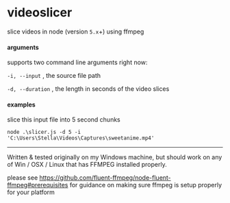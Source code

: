 # videoslicer
slice videos in node (version `5.x`+) using ffmpeg

#### arguments
supports two command line arguments right now:

`-i, --input` , the source file path

`-d, --duration` , the length in seconds of the video slices

#### examples
slice this input file into 5 second chunks

`node .\slicer.js -d 5 -i 'C:\Users\Stella\Videos\Captures\sweetanime.mp4'`

-------------------------------

Written & tested originally on my Windows machine, but should work on any of Win / OSX / Linux that has FFMPEG installed properly.

please see https://github.com/fluent-ffmpeg/node-fluent-ffmpeg#prerequisites for guidance on making sure ffmpeg is setup properly for your platform
